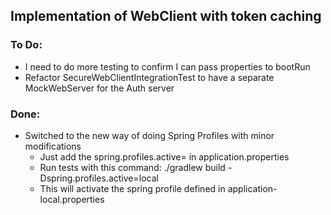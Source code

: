 ## Implementation of WebClient with token caching

### To Do:

- I need to do more testing to confirm I can pass properties to bootRun
- Refactor SecureWebClientIntegrationTest to have a separate MockWebServer for the Auth server

### Done:

- Switched to the new way of doing Spring Profiles with minor modifications
    - Just add the spring.profiles.active= in application.properties
    - Run tests with this command: ./gradlew build -Dspring.profiles.active=local
    - This will activate the spring profile defined in application-local.properties
